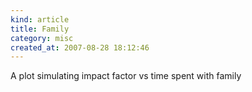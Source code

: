 ```yaml
--- 
kind: article
title: Family
category: misc
created_at: 2007-08-28 18:12:46
---
```

A plot simulating impact factor vs time spent with family

